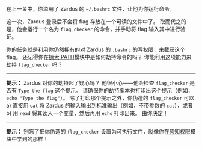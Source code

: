 在上一关中，你滥用了 Zardus 的 `~/.bashrc` 文件，让他为你运行命令。

这一次，Zardus 登录后不会将 flag 存放在一个可读的文件中了。
取而代之的是，他会运行一个名为 `flag_checker` 的命令，并手动将 flag 输入其中进行验证。

你的任务就是利用你仍然拥有的对 Zardus 的 `.bashrc` 的写权限，来截获这个 flag。
还记得你在[探索 PATH](../path)模块中是如何劫持命令的吗？
你能利用这项能力来劫持 `flag_checker` 吗？

----
**提示：**
Zardus 对你的劫持起了疑心吗？
他很小心——他会检查 `flag_checker` 是否有 `Type the flag` 这个提示。
请确保你的劫持脚本也打印出这个提示（例如，`echo "Type the flag"`）。
除了打印那个提示之外，你伪造的 `flag_checker` 可以 a) 直接用 `cat` 将 Zardus 的输入输出到标准输出（例如，不带参数的 `cat`），或者 b) 用 `read` 将其读入一个变量，然后再用 `echo` 打印出来。
由你决定！

----
**提示：**
别忘了把你伪造的 `flag_checker` 设置为可执行文件，就像你在[感知权限](../permissions)模块中学到的那样！
